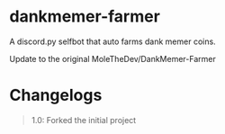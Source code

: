 # dankmemer-farmer
A discord.py selfbot that auto farms dank memer coins.

Update to the original MoleTheDev/DankMemer-Farmer

# Changelogs

> 1.0: Forked the initial project
